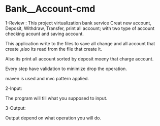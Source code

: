 # Bank__Account-cmd

1-Review : 
This project virtualization bank service Creat new account, Deposit, Withdraw, Transfer, print all account; with two type of account checking acount and saving account.

This application write to the files to save all change and all account that create ,also its read from the file that create it.

Also its print all account sorted by deposit moeny that charge account.

Every step have validation to minimize drop the operation.

maven is used and mvc pattern applied.

2-Input:

The program will till what you supposed to input.

3-Output:

Output depend on what operation you will do.  
